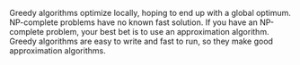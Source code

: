 Greedy algorithms optimize locally, hoping to end up with a global optimum.
NP-complete problems have no known fast solution.
If you have an NP-complete problem, your best bet is to use an approximation algorithm.
Greedy algorithms are easy to write and fast to run, so they make good approximation algorithms.